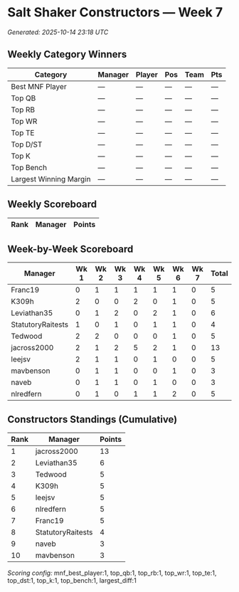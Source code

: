# Salt Shaker Constructors — Week 7
_Generated: 2025-10-14 23:18 UTC_

## Weekly Category Winners
| Category | Manager | Player | Pos | Team | Pts |
|---|---|---|---|---|---|
| Best MNF Player | — | — | — | — | — |
| Top QB | — | — | — | — | — |
| Top RB | — | — | — | — | — |
| Top WR | — | — | — | — | — |
| Top TE | — | — | — | — | — |
| Top D/ST | — | — | — | — | — |
| Top K | — | — | — | — | — |
| Top Bench | — | — | — | — | — |
| Largest Winning Margin | — | — | — | — | — |

## Weekly Scoreboard
| Rank | Manager | Points |
|---|---|---|

## Week-by-Week Scoreboard
| Manager | Wk 1 | Wk 2 | Wk 3 | Wk 4 | Wk 5 | Wk 6 | Wk 7 | Total |
|---|---|---|---|---|---|---|---|---|
| Franc19 | 0 | 1 | 1 | 1 | 1 | 1 | 0 | 5 |
| K309h | 2 | 0 | 0 | 2 | 0 | 1 | 0 | 5 |
| Leviathan35 | 0 | 1 | 2 | 0 | 2 | 1 | 0 | 6 |
| StatutoryRaitests | 1 | 0 | 1 | 0 | 1 | 1 | 0 | 4 |
| Tedwood | 2 | 2 | 0 | 0 | 0 | 1 | 0 | 5 |
| jacross2000 | 2 | 1 | 2 | 5 | 2 | 1 | 0 | 13 |
| leejsv | 2 | 1 | 1 | 0 | 1 | 0 | 0 | 5 |
| mavbenson | 0 | 1 | 1 | 0 | 0 | 1 | 0 | 3 |
| naveb | 0 | 1 | 1 | 0 | 1 | 0 | 0 | 3 |
| nlredfern | 0 | 1 | 0 | 1 | 1 | 2 | 0 | 5 |

## Constructors Standings (Cumulative)
| Rank | Manager | Points |
|---|---|---|
| 1 | jacross2000 | 13 |
| 2 | Leviathan35 | 6 |
| 3 | Tedwood | 5 |
| 4 | K309h | 5 |
| 5 | leejsv | 5 |
| 6 | nlredfern | 5 |
| 7 | Franc19 | 5 |
| 8 | StatutoryRaitests | 4 |
| 9 | naveb | 3 |
| 10 | mavbenson | 3 |

_Scoring config:_ mnf_best_player:1, top_qb:1, top_rb:1, top_wr:1, top_te:1, top_dst:1, top_k:1, top_bench:1, largest_diff:1
